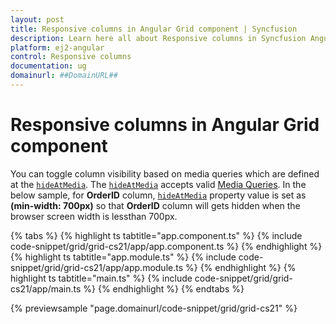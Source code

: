 ```yaml
---
layout: post
title: Responsive columns in Angular Grid component | Syncfusion
description: Learn here all about Responsive columns in Syncfusion Angular Grid component of Syncfusion Essential JS 2 and more.
platform: ej2-angular
control: Responsive columns 
documentation: ug
domainurl: ##DomainURL##
---
```


# Responsive columns in Angular Grid component

You can toggle column visibility based on media queries which are defined at the [`hideAtMedia`](https://ej2.syncfusion.com/angular/documentation/api/grid/column/#hideatmedia).
The [`hideAtMedia`](https://ej2.syncfusion.com/angular/documentation/api/grid/column/#hideatmedia) accepts valid [Media Queries]( http://cssmediaqueries.com/what-are-css-media-queries.html ). In the below sample, for **OrderID** column, [`hideAtMedia`](https://ej2.syncfusion.com/angular/documentation/api/grid/column/#hideatmedia) property value is set as **(min-width: 700px)** so that **OrderID** column will gets hidden when the browser screen width is lessthan 700px.

{% tabs %}
{% highlight ts tabtitle="app.component.ts" %}
{% include code-snippet/grid/grid-cs21/app/app.component.ts %}
{% endhighlight %}
{% highlight ts tabtitle="app.module.ts" %}
{% include code-snippet/grid/grid-cs21/app/app.module.ts %}
{% endhighlight %}
{% highlight ts tabtitle="main.ts" %}
{% include code-snippet/grid/grid-cs21/app/main.ts %}
{% endhighlight %}
{% endtabs %}
  
{% previewsample "page.domainurl/code-snippet/grid/grid-cs21" %}